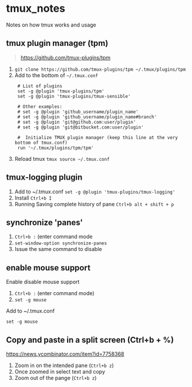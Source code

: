 # tmux_notes
Notes on how tmux works and usage

## tmux plugin manager (tpm)
> https://github.com/tmux-plugins/tpm

1. `git clone https://github.com/tmux-plugins/tpm ~/.tmux/plugins/tpm`
2. Add to the bottom of `~/.tmux.conf`
   ```console
    # List of plugins
    set -g @plugin 'tmux-plugins/tpm'
    set -g @plugin 'tmux-plugins/tmux-sensible'

    # Other examples:
    # set -g @plugin 'github_username/plugin_name'
    # set -g @plugin 'github_username/plugin_name#branch'
    # set -g @plugin 'git@github.com:user/plugin'
    # set -g @plugin 'git@bitbucket.com:user/plugin'

    #  Initialize TMUX plugin manager (keep this line at the very bottom of tmux.conf)
    run '~/.tmux/plugins/tpm/tpm'
   ```
3. Reload tmux `tmux source ~/.tmux.conf`

## tmux-logging plugin

1. Add to ~/.tmux.conf `set -g @plugin 'tmux-plugins/tmux-logging'`
2. Install `Ctrl+b I`
3. Running Saving complete history of pane  `Ctrl+b alt + shift + p`

## synchronize 'panes'

1. `Ctrl+b :` (enter command mode
2. `set-window-option synchronize-panes`
3. Issue the same command to disable

## enable mouse support

Enable disable mouse support

1. `Ctrl+b :`  (enter command mode)
2. `set -g mouse`

Add to ~/.tmux.conf

```
set -g mouse
```
## Copy and paste in a split screen (Ctrl+b + %)

https://news.ycombinator.com/item?id=7758368

1. Zoom in on the intended pane (`Ctrl+b z`)
2. Once zoomed in select text and copy
3. Zoom out of the pange (`Ctrl+b z`)
